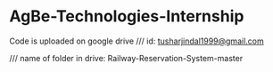 # AgBe-Technologies-Internship

Code is uploaded on google drive /// id: tusharjindal1999@gmail.com

/// name of folder in drive: Railway-Reservation-System-master
